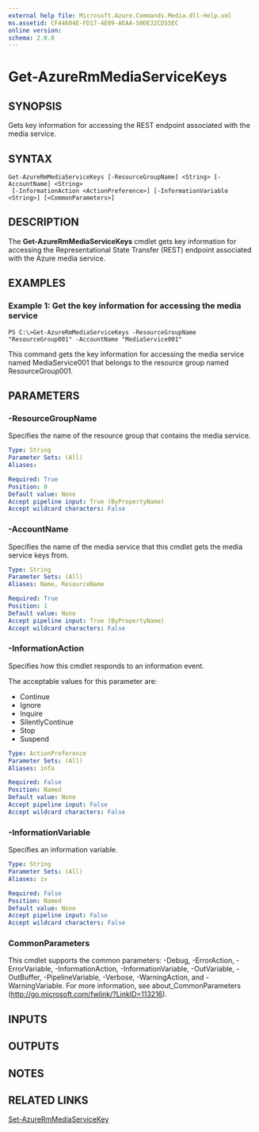 ```yaml
---
external help file: Microsoft.Azure.Commands.Media.dll-Help.xml
ms.assetid: CF44604E-FD17-4E09-AEAA-50DE32CD55EC
online version: 
schema: 2.0.0
---
```


# Get-AzureRmMediaServiceKeys

## SYNOPSIS
Gets key information for accessing the REST endpoint associated with the media service.

## SYNTAX

```
Get-AzureRmMediaServiceKeys [-ResourceGroupName] <String> [-AccountName] <String>
 [-InformationAction <ActionPreference>] [-InformationVariable <String>] [<CommonParameters>]
```

## DESCRIPTION
The **Get-AzureRmMediaServiceKeys** cmdlet gets key information for accessing the Representational State Transfer (REST) endpoint associated with the Azure media service.

## EXAMPLES

### Example 1: Get the key information for accessing the media service
```
PS C:\>Get-AzureRmMediaServiceKeys -ResourceGroupName "ResourceGroup001" -AccountName "MediaService001"
```

This command gets the key information for accessing the media service named MediaService001 that belongs to the resource group named ResourceGroup001.

## PARAMETERS

### -ResourceGroupName
Specifies the name of the resource group that contains the media service.

```yaml
Type: String
Parameter Sets: (All)
Aliases: 

Required: True
Position: 0
Default value: None
Accept pipeline input: True (ByPropertyName)
Accept wildcard characters: False
```

### -AccountName
Specifies the name of the media service that this cmdlet gets the media service keys from.

```yaml
Type: String
Parameter Sets: (All)
Aliases: Name, ResourceName

Required: True
Position: 1
Default value: None
Accept pipeline input: True (ByPropertyName)
Accept wildcard characters: False
```

### -InformationAction
Specifies how this cmdlet responds to an information event.

The acceptable values for this parameter are:

- Continue
- Ignore
- Inquire
- SilentlyContinue
- Stop
- Suspend

```yaml
Type: ActionPreference
Parameter Sets: (All)
Aliases: infa

Required: False
Position: Named
Default value: None
Accept pipeline input: False
Accept wildcard characters: False
```

### -InformationVariable
Specifies an information variable.

```yaml
Type: String
Parameter Sets: (All)
Aliases: iv

Required: False
Position: Named
Default value: None
Accept pipeline input: False
Accept wildcard characters: False
```

### CommonParameters
This cmdlet supports the common parameters: -Debug, -ErrorAction, -ErrorVariable, -InformationAction, -InformationVariable, -OutVariable, -OutBuffer, -PipelineVariable, -Verbose, -WarningAction, and -WarningVariable. For more information, see about_CommonParameters (http://go.microsoft.com/fwlink/?LinkID=113216).

## INPUTS

## OUTPUTS

## NOTES

## RELATED LINKS

[Set-AzureRmMediaServiceKey](./Set-AzureRmMediaServiceKey.md)


